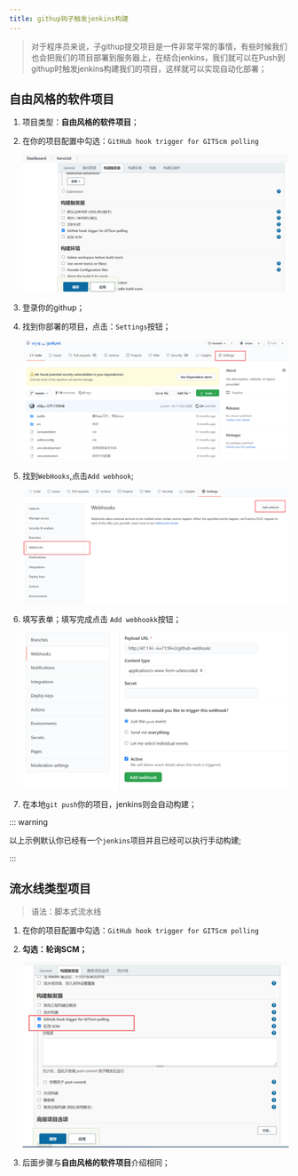 ```yaml
---
title: githup钩子触发jenkins构建
---
```


> 对于程序员来说，子githup提交项目是一件非常平常的事情，有些时候我们也会把我们的项目部署到服务器上，在结合jenkins，我们就可以在Push到githup时触发jenkins构建我们的项目，这样就可以实现自动化部署；

## 自由风格的软件项目

1. 项目类型：**自由风格的软件项目**；

2. 在你的项目配置中勾选：`GitHub hook trigger for GITScm polling`

   ![image-20210530100443008](assets/image-20210530100443008.png)

3. 登录你的githup；

4. 找到你部署的项目，点击：`Settings`按钮；

   ![image-20210530100721896](assets/image-20210530100721896.png)

5. 找到`WebHooks`,点击`Add webhook`;

   ![image-20210530101535723](assets/image-20210530101535723.png)

6. 填写表单；填写完成点击 `Add webhookk`按钮；

   ![image-20210530101700850](assets/image-20210530101700850.png)

7. 在本地`git push`你的项目，jenkins则会自动构建；

::: warning

以上示例默认你已经有一个`jenkins`项目并且已经可以执行手动构建;

:::

## 流水线类型项目

> 语法：脚本式流水线

1. 在你的项目配置中勾选：`GitHub hook trigger for GITScm polling`

2. **勾选：轮询SCM；**

   ![image-20210530105911262](assets/image-20210530105911262.png)

3. 后面步骤与**自由风格的软件项目**介绍相同；

